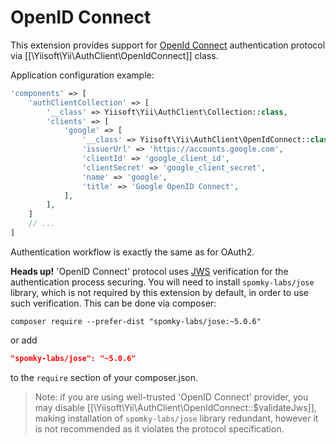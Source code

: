 OpenID Connect
==============

This extension provides support for [OpenId Connect](http://openid.net/connect/) authentication protocol via
[[\Yiisoft\Yii\AuthClient\OpenIdConnect]] class.

Application configuration example:

```php
'components' => [
    'authClientCollection' => [
        '__class' => Yiisoft\Yii\AuthClient\Collection::class,
        'clients' => [
            'google' => [
                '__class' => Yiisoft\Yii\AuthClient\OpenIdConnect::class,
                'issuerUrl' => 'https://accounts.google.com',
                'clientId' => 'google_client_id',
                'clientSecret' => 'google_client_secret',
                'name' => 'google',
                'title' => 'Google OpenID Connect',
            ],
        ],
    ]
    // ...
]
```

Authentication workflow is exactly the same as for OAuth2.

**Heads up!** 'OpenID Connect' protocol uses [JWS](http://tools.ietf.org/html/draft-ietf-jose-json-web-signature) verification
for the authentication process securing. You will need to install `spomky-labs/jose` library, which is not required by this
extension by default, in order to use such verification. This can be done via composer:

```
composer require --prefer-dist "spomky-labs/jose:~5.0.6"
```

or add

```json
"spomky-labs/jose": "~5.0.6"
```

to the `require` section of your composer.json.

> Note: if you are using well-trusted 'OpenID Connect' provider, you may disable [[\Yiisoft\Yii\AuthClient\OpenIdConnect::$validateJws]],
  making installation of `spomky-labs/jose` library redundant, however it is not recommended as it violates the protocol specification.
